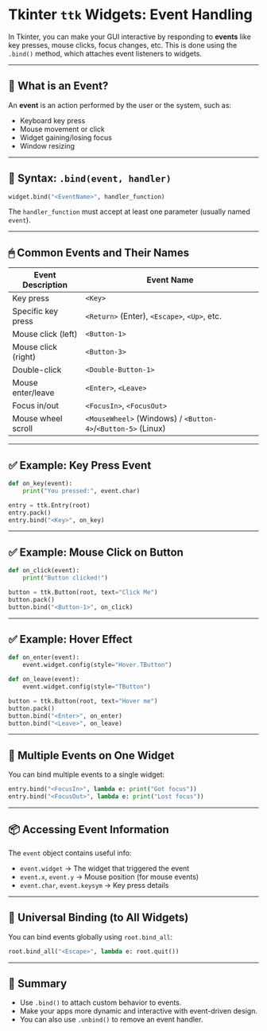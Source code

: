 # Tkinter `ttk` Widgets: Event Handling

In Tkinter, you can make your GUI interactive by responding to **events** like key presses, mouse clicks, focus changes, etc. This is done using the `.bind()` method, which attaches event listeners to widgets.

---

## 🔄 What is an Event?

An **event** is an action performed by the user or the system, such as:

- Keyboard key press
- Mouse movement or click
- Widget gaining/losing focus
- Window resizing

---

## 🧩 Syntax: `.bind(event, handler)`

```python
widget.bind("<EventName>", handler_function)
```

The `handler_function` must accept at least one parameter (usually named `event`).

---

## 🖱 Common Events and Their Names

| Event Description   | Event Name                                                         |
| ------------------- | ------------------------------------------------------------------ |
| Key press           | `<Key>`                                                          |
| Specific key press  | `<Return>` (Enter), `<Escape>`, `<Up>`, etc.                 |
| Mouse click (left)  | `<Button-1>`                                                     |
| Mouse click (right) | `<Button-3>`                                                     |
| Double-click        | `<Double-Button-1>`                                              |
| Mouse enter/leave   | `<Enter>`, `<Leave>`                                           |
| Focus in/out        | `<FocusIn>`, `<FocusOut>`                                      |
| Mouse wheel scroll  | `<MouseWheel>` (Windows) / `<Button-4>`/`<Button-5>` (Linux) |

---

## ✅ Example: Key Press Event

```python
def on_key(event):
    print("You pressed:", event.char)

entry = ttk.Entry(root)
entry.pack()
entry.bind("<Key>", on_key)
```

---

## ✅ Example: Mouse Click on Button

```python
def on_click(event):
    print("Button clicked!")

button = ttk.Button(root, text="Click Me")
button.pack()
button.bind("<Button-1>", on_click)
```

---

## ✅ Example: Hover Effect

```python
def on_enter(event):
    event.widget.config(style="Hover.TButton")

def on_leave(event):
    event.widget.config(style="TButton")

button = ttk.Button(root, text="Hover me")
button.pack()
button.bind("<Enter>", on_enter)
button.bind("<Leave>", on_leave)
```

---

## 🔀 Multiple Events on One Widget

You can bind multiple events to a single widget:

```python
entry.bind("<FocusIn>", lambda e: print("Got focus"))
entry.bind("<FocusOut>", lambda e: print("Lost focus"))
```

---

## 📦 Accessing Event Information

The `event` object contains useful info:

- `event.widget` → The widget that triggered the event
- `event.x`, `event.y` → Mouse position (for mouse events)
- `event.char`, `event.keysym` → Key press details

---

## 🧪 Universal Binding (to All Widgets)

You can bind events globally using `root.bind_all`:

```python
root.bind_all("<Escape>", lambda e: root.quit())
```

---

## 🧰 Summary

- Use `.bind()` to attach custom behavior to events.
- Make your apps more dynamic and interactive with event-driven design.
- You can also use `.unbind()` to remove an event handler.
